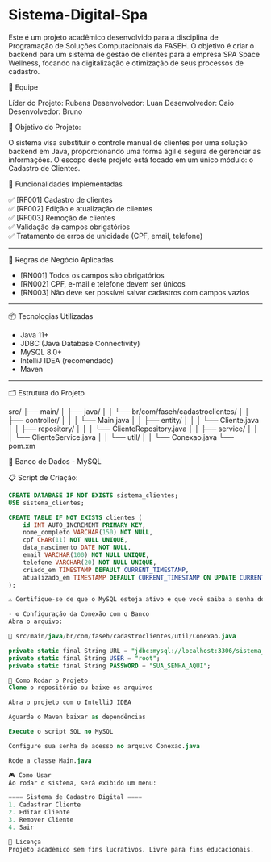 # Sistema-Digital-Spa
Este é um projeto acadêmico desenvolvido para a disciplina de Programação de Soluções Computacionais da FASEH. O objetivo é criar o backend para um sistema de gestão de clientes para a empresa SPA Space Wellness, focando na digitalização e otimização de seus processos de cadastro.

👥 Equipe

Líder do Projeto: Rubens
Desenvolvedor: Luan
Desenvolvedor: Caio
Desenvolvedor: Bruno

🎯 Objetivo do Projeto:

O sistema visa substituir o controle manual de clientes por uma solução backend em Java, proporcionando uma forma ágil e segura de gerenciar as informações. O escopo deste projeto está focado em um único módulo: o Cadastro de Clientes.

🚀 Funcionalidades Implementadas

✅ [RF001] Cadastro de clientes  
✅ [RF002] Edição e atualização de clientes  
✅ [RF003] Remoção de clientes  
✅ Validação de campos obrigatórios  
✅ Tratamento de erros de unicidade (CPF, email, telefone)

---

🧠 Regras de Negócio Aplicadas

- [RN001] Todos os campos são obrigatórios
- [RN002] CPF, e-mail e telefone devem ser únicos
- [RN003] Não deve ser possível salvar cadastros com campos vazios

---

📦 Tecnologias Utilizadas

- Java 11+
- JDBC (Java Database Connectivity)
- MySQL 8.0+
- IntelliJ IDEA (recomendado)
- Maven

---

 🗂 Estrutura do Projeto
 
 src/
├── main/
│ ├── java/
│ │ └── br/com/faseh/cadastroclientes/
│ │ ├── controller/
│ │ │ └── Main.java
│ │ ├── entity/
│ │ │ └── Cliente.java
│ │ ├── repository/
│ │ │ └── ClienteRepository.java
│ │ ├── service/
│ │ │ └── ClienteService.java
│ │ └── util/
│ │ └── Conexao.java
└── pom.xm

🧪 Banco de Dados - MySQL

📋 Script de Criação:

```sql
CREATE DATABASE IF NOT EXISTS sistema_clientes;
USE sistema_clientes;

CREATE TABLE IF NOT EXISTS clientes (
    id INT AUTO_INCREMENT PRIMARY KEY,
    nome_completo VARCHAR(150) NOT NULL,
    cpf CHAR(11) NOT NULL UNIQUE,
    data_nascimento DATE NOT NULL,
    email VARCHAR(100) NOT NULL UNIQUE,
    telefone VARCHAR(20) NOT NULL UNIQUE,
    criado_em TIMESTAMP DEFAULT CURRENT_TIMESTAMP,
    atualizado_em TIMESTAMP DEFAULT CURRENT_TIMESTAMP ON UPDATE CURRENT_TIMESTAMP
);

⚠ Certifique-se de que o MySQL esteja ativo e que você saiba a senha do usuário root.

- ⚙ Configuração da Conexão com o Banco
Abra o arquivo:

📁 src/main/java/br/com/faseh/cadastroclientes/util/Conexao.java

private static final String URL = "jdbc:mysql://localhost:3306/sistema_clientes";
private static final String USER = "root";
private static final String PASSWORD = "SUA_SENHA_AQUI";

🧰 Como Rodar o Projeto
Clone o repositório ou baixe os arquivos

Abra o projeto com o IntelliJ IDEA

Aguarde o Maven baixar as dependências

Execute o script SQL no MySQL

Configure sua senha de acesso no arquivo Conexao.java

Rode a classe Main.java

🎮 Como Usar
Ao rodar o sistema, será exibido um menu:

==== Sistema de Cadastro Digital ====
1. Cadastrar Cliente
2. Editar Cliente
3. Remover Cliente
4. Sair

📜 Licença
Projeto acadêmico sem fins lucrativos. Livre para fins educacionais.
